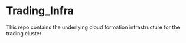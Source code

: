 # Trading_Infra
This repo contains the underlying cloud formation infrastructure for the trading cluster 
